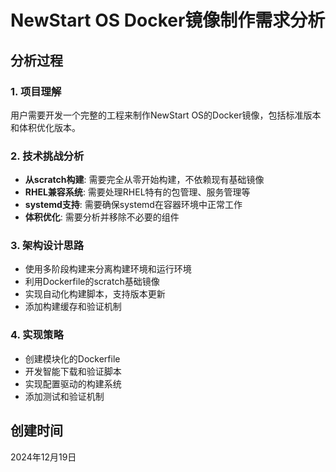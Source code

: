 # NewStart OS Docker镜像制作需求分析

## 分析过程

### 1. 项目理解
用户需要开发一个完整的工程来制作NewStart OS的Docker镜像，包括标准版本和体积优化版本。

### 2. 技术挑战分析
- **从scratch构建**: 需要完全从零开始构建，不依赖现有基础镜像
- **RHEL兼容系统**: 需要处理RHEL特有的包管理、服务管理等
- **systemd支持**: 需要确保systemd在容器环境中正常工作
- **体积优化**: 需要分析并移除不必要的组件

### 3. 架构设计思路
- 使用多阶段构建来分离构建环境和运行环境
- 利用Dockerfile的scratch基础镜像
- 实现自动化构建脚本，支持版本更新
- 添加构建缓存和验证机制

### 4. 实现策略
- 创建模块化的Dockerfile
- 开发智能下载和验证脚本
- 实现配置驱动的构建系统
- 添加测试和验证机制

## 创建时间
2024年12月19日
